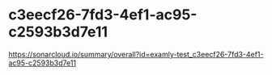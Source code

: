 # c3eecf26-7fd3-4ef1-ac95-c2593b3d7e11
https://sonarcloud.io/summary/overall?id=examly-test_c3eecf26-7fd3-4ef1-ac95-c2593b3d7e11
